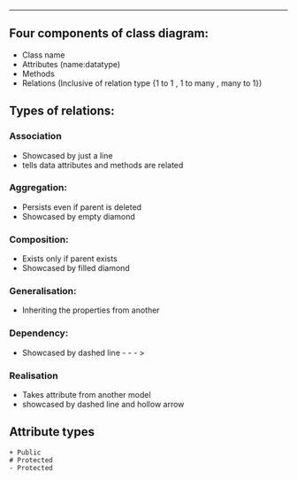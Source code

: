 ___
## Four components of class diagram:
- Class name
- Attributes (name:datatype)
- Methods
- Relations (Inclusive of relation type {1 to 1 , 1 to many , many to 1})
## Types of relations:
### Association
- Showcased by just a line
- tells data attributes and methods are related
### Aggregation:
- Persists even if parent is deleted
- Showcased by empty diamond
### Composition:
- Exists only if parent exists
- Showcased by filled diamond
### Generalisation:
- Inheriting the properties from another
### Dependency:
- Showcased by dashed line - - - >

### Realisation
-  Takes attribute from another model
- showcased by dashed line and hollow arrow

## Attribute types
```
+ Public
# Protected
- Protected
```

